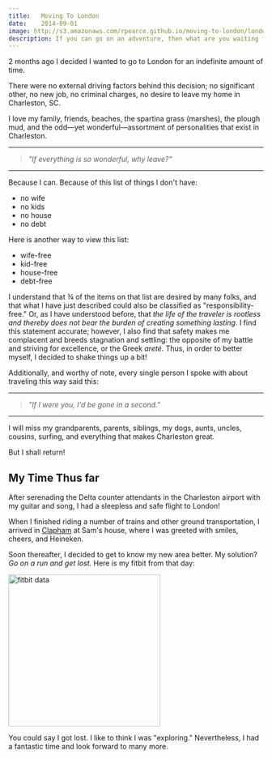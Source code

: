 ```yaml
---
title:   Moving To London
date:    2014-09-01
image: http://s3.amazonaws.com/rpearce.github.io/moving-to-london/london-tree.jpg
description: If you can go on an adventure, then what are you waiting for?
---
```


2 months ago I decided I wanted to go to London for an indefinite amount of time.

There were no external driving factors behind this decision; no significant other, no new job, no criminal charges, no desire to leave my home in Charleston, SC.

I love my family, friends, beaches, the spartina grass (marshes), the plough mud, and the
odd&mdash;yet wonderful&mdash;assortment of personalities that exist in Charleston.

* * *

> _&quot;If everything is so wonderful, why leave?&quot;_

* * *

Because I can. Because of this list of things I don't have:

*   no wife
*   no kids
*   no house
*   no debt

Here is another way to view this list:

*   wife-free
*   kid-free
*   house-free
*   debt-free

I understand that &frac34; of the items on that list are desired by many folks, and that what I have just described could also be classified as &quot;responsibility-free.&quot; Or, as I have understood before, that _the life of the traveler is rootless and thereby does not bear the burden of creating something lasting_. I find this statement accurate; however, I also find that safety makes me complacent and breeds stagnation and settling: the opposite of my battle and striving for excellence, or the Greek _areté_. Thus, in order to better myself, I decided to shake things up a bit!

Additionally, and worthy of note, every single person I spoke with about traveling this way said this:

* * *

> _&quot;If I were you, I'd be gone in a second.&quot;_

* * *

I will miss my grandparents, parents, siblings, my dogs, aunts, uncles, cousins, surfing, and everything that makes Charleston great.

But I shall return!

## My Time Thus far

After serenading the Delta counter attendants in the Charleston airport with my guitar and song, I had a sleepless and safe flight to London!

When I finished riding a number of trains and other ground transportation, I arrived in [Clapham](https://www.google.com/maps/preview?q=clapham+london&ie=UTF-8&ei=ApsEVOSbJaeu0QXc84HYCw&ved=0CAYQ_AUoAQ "Clapham Google Map") at Sam's house, where I was greeted with smiles, cheers, and Heineken.

Soon thereafter, I decided to get to know my new area better. My solution? _Go on a run and get lost._ Here is my fitbit from that day:

<img src="https://s3.amazonaws.com/rpearce.github.io/moving-to-london/fitbit.jpg" alt="fitbit data" title="fitbit data" width="300" />

You could say I got lost. I like to think I was &quot;exploring.&quot; Nevertheless, I had a fantastic time and look forward to many more.
